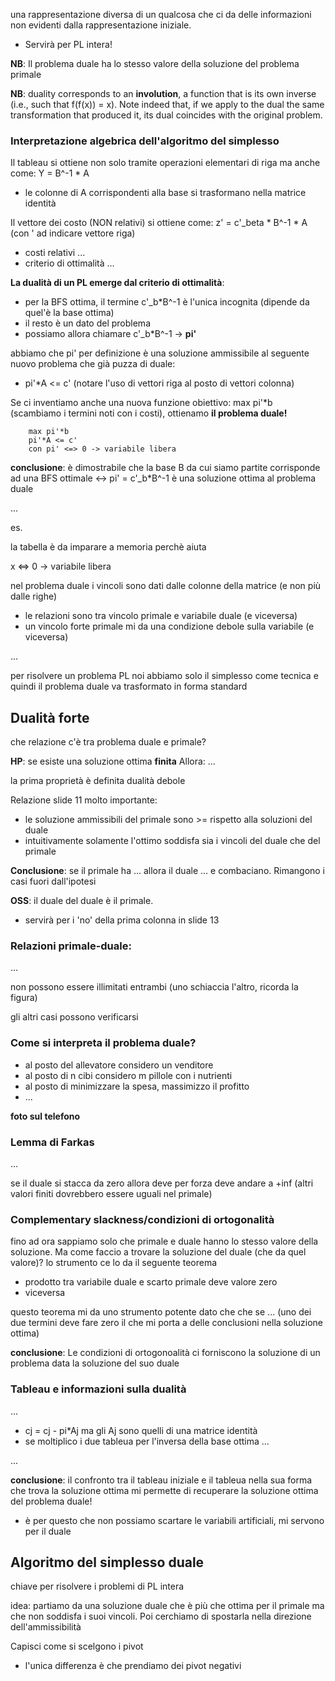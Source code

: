 una rappresentazione diversa di un qualcosa che ci da delle informazioni non evidenti dalla rappresentazione iniziale. 
- Servirà per PL intera!

**NB**: Il problema duale ha lo stesso valore della soluzione del problema primale

**NB**: duality corresponds to an **involution**, a function that is its own inverse (i.e., such that f(f(x)) = x). Note indeed that, if we apply to the dual the same transformation that produced it, its dual coincides with the original problem.





### Interpretazione algebrica dell'algoritmo del simplesso
Il tableau si ottiene non solo tramite operazioni elementari di riga ma anche come: Y = B^-1 * A
- le colonne di A corrispondenti alla base si trasformano nella matrice identità

Il vettore dei costo (NON relativi) si ottiene come: z' = c'_beta * B^-1 * A (con ' ad indicare vettore riga)
- costi relativi ...
- criterio di ottimalità ...


**La dualità di un PL emerge dal criterio di ottimalità**:
- per la BFS ottima, il termine c'_b*B^-1 è l'unica incognita (dipende da quel'è la base ottima)
- il resto è un dato del problema
- possiamo allora chiamare c'_b*B^-1 -> **pi'**

abbiamo che pi' per definizione è una soluzione ammissibile al seguente nuovo problema che già puzza di duale:
- pi'*A <= c'  (notare l'uso di vettori riga al posto di vettori colonna)

Se ci inventiamo anche una nuova funzione obiettivo: max pi'*b (scambiamo i termini noti con i costi), ottienamo **il problema duale!**
```
    max pi'*b
    pi'*A <= c'
    con pi' <=> 0 -> variabile libera
```

**conclusione**: è dimostrabile che la base B da cui siamo partite corrisponde ad una BFS ottimale <->  pi' = c'_b*B^-1 è una soluzione ottima al problema duale


...

es. 


la tabella è da imparare a memoria perchè aiuta

x <=> 0 -> variabile libera


nel problema duale i vincoli sono dati dalle colonne della matrice (e non più dalle righe)

- le relazioni sono tra vincolo primale e variabile duale (e viceversa)
- un vincolo forte primale mi da una condizione debole sulla variabile (e viceversa)



...


per risolvere un problema PL noi abbiamo solo il simplesso come tecnica e quindi il problema duale va trasformato in forma standard


## Dualità forte
che relazione c'è tra problema duale e primale?

**HP**: se esiste una soluzione ottima **finita**
Allora: ...

la prima proprietà è definita dualità debole

Relazione slide 11 molto importante:
- le soluzione ammissibili del primale sono >= rispetto alla soluzioni del duale
- intuitivamente solamente l'ottimo soddisfa sia i vincoli del duale che del primale


**Conclusione**: se il primale ha ... allora il duale ... e combaciano. Rimangono i casi fuori dall'ipotesi


**OSS**: il duale del duale è il primale. 
- servirà per i 'no' della prima colonna in slide 13



### Relazioni primale-duale:
...

non possono essere illimitati entrambi (uno schiaccia l'altro, ricorda la figura)

gli altri casi possono verificarsi






### Come si interpreta il problema duale?
- al posto del allevatore considero un venditore
- al posto di n cibi considero m pillole con i nutrienti
- al posto di minimizzare la spesa, massimizzo il profitto
- ...

**foto sul telefono**




### Lemma di Farkas
...

se il duale si stacca da zero allora deve per forza deve andare a +inf (altri valori finiti dovrebbero essere uguali nel primale)


### Complementary slackness/condizioni di ortogonalità
fino ad ora sappiamo solo che primale e duale hanno lo stesso valore della soluzione. Ma come faccio a trovare la soluzione del duale (che da quel valore)?
lo strumento ce lo da il seguente teorema

- prodotto tra variabile duale e scarto primale deve valore zero
- viceversa

questo teorema mi da uno strumento potente dato che che se ... (uno dei due termini deve fare zero il che mi porta a delle conclusioni nella soluzione ottima)


**conclusione**: Le condizioni di ortogonoalità ci forniscono la soluzione di un problema data la soluzione del suo duale



### Tableau e informazioni sulla dualità
...

- cj = cj - pi*Aj ma gli Aj sono quelli di una matrice identità
- se moltiplico i due tableua per l'inversa della base ottima ...

...

**conclusione**: il confronto tra il tableau iniziale e il tableua nella sua forma che trova la soluzione ottima mi permette di recuperare la soluzione ottima del problema duale!
- è per questo che non possiamo scartare le variabili artificiali, mi servono per il duale







## Algoritmo del simplesso duale
chiave per risolvere i problemi di PL intera

idea: partiamo da una soluzione duale che è più che ottima per il primale ma che non soddisfa i suoi vincoli. Poi cerchiamo di spostarla nella direzione dell'ammissibilità

Capisci come si scelgono i pivot
- l'unica differenza è che prendiamo dei pivot negativi